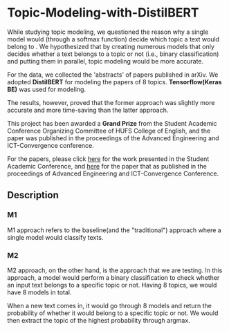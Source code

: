 # Topic-Modeling-with-DistilBERT

While studying topic modeling, we questioned the reason why a single model would (through a softmax function) decide which topic a text would belong to . We hypothesized that by creating numerous models that only decides whether a text belongs to a topic or not (i.e., binary classification) and putting them in parallel, topic modeling would be more accurate.

For the data, we collected the 'abstracts' of papers published in arXiv. We adopted **DistilBERT** for modeling the papers of 8 topics. **Tensorflow(Keras BE)** was used for modeling.

The results, however, proved that the former approach was slightly more accurate and more time-saving than the latter approach.

This project has been awarded a **Grand Prize** from the Student Academic Conference Organizing Committee of HUFS College of English, and the paper was published in the proceedings of the Advanced Engineering and ICT-Convergence conference.

For the papers, please click [here](https://s3.us-west-2.amazonaws.com/secure.notion-static.com/8f0ea2ac-13f5-4d9c-8f96-e920f98638d0/%28FINAL%29_ELLT__%28%29.pdf?X-Amz-Algorithm=AWS4-HMAC-SHA256&X-Amz-Credential=AKIAT73L2G45O3KS52Y5%2F20210911%2Fus-west-2%2Fs3%2Faws4_request&X-Amz-Date=20210911T062326Z&X-Amz-Expires=86400&X-Amz-Signature=22bcdeb42b03739ceda29fd1969028a7439a3ad387d4a9614f28683349ad63f3&X-Amz-SignedHeaders=host&response-content-disposition=filename%20%3D%22%28FINAL%29%2520%25ED%2595%2599%25EC%2588%25A0%25EC%25A0%259C_ELLT%25ED%2595%2599%25EA%25B3%25BC%2520%25EA%25B0%259C%25EC%259D%25B8%25ED%258C%2580%2520%28%25EC%259D%25B4%25ED%2598%25B8%25EC%259E%25AC%29.pdf%22) for the work presented in the Student Academic Conference, and [here](https://s3.us-west-2.amazonaws.com/secure.notion-static.com/df89dbc8-da5f-4f26-b48c-401081a089c4/%28FINAL%29_NICAES_.pdf?X-Amz-Algorithm=AWS4-HMAC-SHA256&X-Amz-Credential=AKIAT73L2G45O3KS52Y5%2F20210911%2Fus-west-2%2Fs3%2Faws4_request&X-Amz-Date=20210911T062421Z&X-Amz-Expires=86400&X-Amz-Signature=33a0bd63bbd8c7aa46101f3753ae996363780c9f01b80b9b1dbfec6deece7410&X-Amz-SignedHeaders=host&response-content-disposition=filename%20%3D%22%28FINAL%29%2520AEICP_%25EC%259D%25B4%25ED%2598%25B8%25EC%259E%25AC.pdf%22) for the paper that as published in the proceedings of Advanced Engineering and ICT-Convergence Conference.  


## Description  

### M1  
M1 approach refers to the baseline(and the "traditional") approach where a single model would classify texts.

### M2  
M2 approach, on the other hand, is the approach that we are testing. In this approach, a model would perform a binary classification to check whether an input text belongs to a specific topic or not. Having 8 topics, we would have 8 models in total.  

When a new text comes in, it would go through 8 models and return the probability of whether it would belong to a specific topic or not. We would then extract the topic of the highest probability through argmax.
